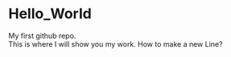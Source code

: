 # Hello_World
My first github repo.  
This is where I will show you my work.  How to make a new Line?
